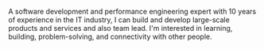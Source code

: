 A software development and performance engineering expert with  10 years of experience in the IT industry, I can build and develop large-scale products and services and also team lead.
I'm interested in learning, building, problem-solving, and connectivity with other people.


<!---
rezasadeqzadeh/rezasadeqzadeh is a ✨ special ✨ repository because its `README.md` (this file) appears on your GitHub profile.
You can click the Preview link to take a look at your changes.
--->
